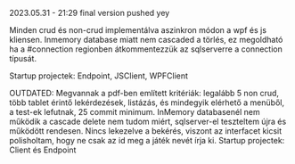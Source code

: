 2023.05.31 - 21:29
final version pushed yey

Minden crud és non-crud implementálva aszinkron módon a wpf és js kliensen.
Inmemory database miatt nem cascaded a törlés, ez megoldható ha a #connection regionben átkommentezzük az sqlserverre a connection típusát.

Startup projectek: Endpoint, JSClient, WPFClient



OUTDATED:
Megvannak a pdf-ben említett kritériák: legalább 5 non crud, több tablet érintő lekérdezések, listázás, és mindegyik elérhető a menüből, a test-ek lefutnak, 25 commit minimum.
InMemory databasenél nem működik a cascade delete nem tudom miért, sqlserver-el teszteltem újra és működött rendesen.
Nincs lekezelve a bekérés, viszont az interfacet kicsit polisholtam, hogy ne csak az id meg a játék nevét írja ki.
Startup projectek: Client és Endpoint
